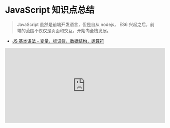 # JavaScript 知识点总结
> JavaScript 虽然是前端开发语言，但是自从 nodejs， ES6 兴起之后，前端的范围不仅仅是页面和交互，开始向全栈发展。

- [JS 基本语法 - 变量，标识符，数据结构，运算符](front-end/javascript/01-JavaScript-basic-grammar.md)

<iframe id="embed_dom" name="embed_dom" frameborder="0" style="display:block;width:525px; height:245px;" src="https://www.processon.com/embed/5a41fc0fe4b07c8d894c9f2a"></iframe>
